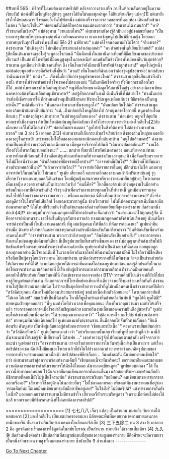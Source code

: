 ##บทที่ 595 : พิธีกรที่ไม่เคยต้องการสคริปต์!
หลังจากวางสายเสร็จ
ภายในห้องพลันตกอยู่ในความเงียบงัน!
พ่อต่งที่ยืนเงี่ยหูฟังอยู่ข้างๆ ลูกสาวได้ยินไม่หมดทุกคำพูด ได้ยินเพียงเจ็ดๆ แปดๆ[1] แต่เขายังเข้าใจได้พอสมควร จึงพลอยอึ้งงันไปพักหนึ่ง
แม่ต่งเสร็จจากการสวดขอพรที่นอกห้อง เดินกลับเข้ามาในห้อง "เกิดอะไรขึ้น?"
พ่อต่งพลันได้สติรีบคว้าแขนแม่ต่งมากล่าวว่า "ซานซานได้งานแล้ว!"
"หา? เร็วขนาดนั้นเชียว?" แม่ต่งอุทาน "งานแบบไหน?"
ต่งซานซานยังคงรู้สึกมึนงงอยู่บ้างขณะที่ตอบ "เป็นรายการรูปแบบใหญ่ของทางสถานีดาวเทียมนครหลวง พวกเขาเชิญหนูไปเป็นพิธีกรหญิง โดยออกอากาศทุกวันศุกร์ในช่วงไพรม์ไทม์ ก็คือ 21 นาฬิกาค่ะ"
แม่ต่งดีใจจนอดถามย้ำไม่ได้ว่า "จริงเหรอ?"
ต่งซานซาน "มันฟังดูจริง ไม่เหมือนโทรมาแกล้งอำเล่นเลยค่ะ"
"หา ถ้าอย่างนั้นก็เยี่ยมไปเลยสิ!" แม่ต่งรู้สึกตื่นเต้นมากจนเธอไม่รู้จะพูดอะไรก่อนดี "นั่นคือหนึ่งในสถานีดาวเทียมที่มีชื่อเสียงมากของประเทศเชียวนะ! เป็นสถานีโทรทัศน์ที่มีคนดูสูงสุดในภาคเหนือ! แถมยังเป็นช่วงไพรม์ไทม์ของคืนวันศุกร์ด้วย? ซานซาน ดูเหมือนว่ายังมีบางคนที่ตา
ถึง เห็นไหมว่ายังมีสถานีโทรทัศน์จ้างลูกทำงาน!" หยุดไปครู่หนึ่ง แม่ต่งค่อยพูดอย่างกระตือรือร้นยิ่งขึ้นว่า "ตาแก่! เห็นไหมล่ะที่ฉันบอกว่าต้องจุดธูปขอพรน่ะ! แกกลับหาว่าฉันงมงาย ชิ!"
พ่อต่ง "... เรื่องนี้เกี่ยวกับการจุดธูปขอพรตรงไหน!"
ต่งซานซานลุกขึ้นยืนแล้วทิ้งตัวลงนั่ง ท่าทางไม่ว่าจะทำอย่างไรใจเธอคงไม่สงบลงแน่ "นี่มันเหลือเชื่อจริงๆ ทั้งที่พวกเขาเลือกใครก็ได้..แต่ทำไมพวกเขาถึงเลือกหนูล่ะคะ? หนูมีชื่อเสียงขนาดดึงดูดให้สถานีใหญ่ๆ อย่างสถานีดาวเทียมนครหลวงต้องหันมาเลือกหนูเชียวเหรอ?" เธอรู้ศักยภาพตัวเองดี ดังนั้นจึงยิ่งไม่สบายใจ "ทางนั้นบอกว่าเพิ่งตั้งชื่อรายการได้ ก็กำหนดตัวหนูเป็นพิธีกรเลย ฟังทางโน้นพูดเหมือนกับว่า พิธีกรต้องเป็นหนูเท่านั้น?”
แม่ต่งยิ้มกว้าง "นั่นแสดงว่าพวกเขาชื่นชอบลูกไง!"
"มันแปลกเกินไปค่ะ” ต่งซานซานพูดพลางก้มหน้าก้มตาเก็บสัมภาระ "แต่...ถึงแปลกยังไงหนูก็ต้องไป ถ้าหนูพลาดโอกาสนี้ หนูคงต้องโดดตึกแน่ๆ !"
แม่ต่งกุลีกุจอเข้ามาช่วย "แม่ช่วยลูกเก็บของเอง"
ต่งซานซาน "พ่อแม่คะ หนูจะไปคุยกับพวกเขาที่เมืองหลวง ถ้าเป็นเรื่องล้อเล่นหนูก็แค่กลับมา ถึงยังไงระยะทางระหว่างมองโกเลียใน[2]กับเมืองหลวงก็ไม่ได้ไกลเท่าไร!"
พ่อต่งยิ้มอย่างเมตตา "ลูกไปทำในสิ่งที่ต้องทำ ไม่ต้องห่วงทางบ้านหรอก"
บน 3 ล่าง 5 เอาออก 2[3] ต่งซานซานก็เก็บกระเป๋าเสร็จเรียบร้อย สิ่งของส่วนใหญ่ของเธอยังคงคาอยู่ในกระเป๋า เพราะเธอไม่ได้รื้อของออกมามากนักตอนที่กลับมาบ้าน
"หนูไปแล้วนะคะ!" ต่งซานชานเป็นคนที่ทำงานรวดเร็วและเฉียบขาด เมื่อพูดจบจึงจากไปทันที
"เดินทางปลอดภัยนะ!"
"งานได้เรื่องยังไงโทรกลับมาบอกบ้างนะ!"
......
ตกบ่าย
ที่สถานีโทรทัศน์นครหลวง
ตอนเที่ยงจางเย่ทานอาหารที่สถานีก่อนกลับไป เหลือแต่หูเฟยและทีมงานที่ทำงานแข่งกับเวลาทุกนาที เพื่อจัดเตรียมรายการ จึงไม่มีใครนั่งว่างเลย
"ตัวเลือกของพิธีกรชายมีใครบ้าง?"
"อาจารย์หลี่เป็นไง?"
"เสี่ยวหลี่ไปสัมมนาต่างประเทศแล้วนี่นา?"
"แล้วอาจารย์หวีละ?"
"อาจารย์หวีติดรายการอื่นอยู่ ปลีกตัวมาไม่ได้ แถมอายุอาจารย์หวีก็มากเกินไป ไม่เหมาะ"
หูเฟย เสี่ยวหลวี่ และพวกอีกสองสามคนกำลังปรึกษากันอยู่ จู่ๆ เสี่ยวหวังจากแผนกบุคคลก็เดินเข้ามา โดยมีผู้หญิงแสนสวยขาเรียวยาวตามมายืนอยู่ข้างๆ
โหวเกอพอเห็นเธอปุ๊บ ดวงตาเขาพลันเป็นประกายวิบวับ! "คนนี้คือ?"
โหวตี้และต้าเฟยต่างหยุดงานในมืออย่างพร้อมใจมองมาที่เดียวเช่นกัน!
จริงๆ แล้วเพื่อนร่วมงานชายทุกคนในที่ทำงานนี้ ดูเหมือนจะรวมจุดสนใจไปที่เรือนร่างของสาวงามขายาว ...หรือมองแค่ขาเธอ
นี่คือเพื่อนเก่าอาจารย์จางเย่เหรอ?
ตัวจริงเธอดูดีกว่าในโทรทัศน์เสียอีก!
โดยเฉพาะขายาวคู่นั้น ช่างเรียวสวย! ไม่ใช่ไปต่อกระดูกขาเพิ่มขึ้นเองอีกท่อนหรอกนะ? นี่ใช่ไหมที่เรียกกันว่าเป็นตำนานของสัดส่วนที่ยอดเยี่ยมที่สุดของร่างกาย สัดส่วนหนึ่งต่อเก้า[4]!?
ชายหนุ่มที่มาจากแผนกบุคคลชี้ไปทางด้านข้าง ยิ้มกล่าวว่า "ผมจะแนะนำให้ทุกคนรู้จัก นี่คืออาจารย์ต่งซานซาน เธอได้เซ็นสัญญากับทางเราแล้ว ทางแผนกบุคคลกำลังดำเนินเรื่องอยู่ นับแต่นี้อาจารย์ต่งจะเป็นหนึ่งในทีมงานของสถานี พี่หู ผมเชิญคนมาให้พี่แล้ว พี่จัดการต่อเองนะ"
หูเฟยนำทีมปรบมือ
ต้าเฟย เสี่ยวหลวี่และพวกเขาทุกคนล้วนปรบมือต้อนรับกันเกรียวกราว
"ยินดีต้อนรับเพื่อนร่วมงานคนใหม่!"
"อาจารย์ซานซาน พวกเรากำลังรออยู่เลย"
"ยินดีต้อนรับเป็นอย่างยิ่ง!"
บรรยากาศของทีมงานใหม่ของหูเฟยดีมากทีเดียว นี่เป็นรูปแบบทีมที่เขาสร้างขึ้นมาเอง เขาไม่อนุญาตหรือส่งเสริมให้มีข้อขัดแย้งหรือกระทบกระทั่งระหว่างทีมงานด้วยกัน หูเฟยจะทำตัวเป็นตัวอย่างที่ดีเสมอ คอยดูแลลูกน้องทุกคนอย่างเต็มใจและเต็มที่ ในเวลาเดียวกันเขาก็ขอให้ทีมงานมีความสามัคคี ไม่ใช่ถือว่ามีชื่อเสียง หรือถือเป็นผู้อาวุโสแล้ววางมาด ไม่ยอมทำงาน เขาคิดว่าบรรยากาศที่ดีในทีมงาน จึงจะเป็นส่วนช่วยก่อให้เกิดรายการที่ดีได้!
จางเย่เคยอยู่ภายใต้การนำทีมตามสไตล์ของหูเฟยมาก่อน และรู้สึกประทับใจมาก ต่อให้เขาจะทำงานมาแล้วหลายที่ มีเรื่องกับผู้บริหารและองค์กรมามากก็ตาม ถึงขนาดมีหลายคนที่แตกหักไปเรียบร้อย ก็ยกเว้นแค่ที่นี่ ถึงแม้เขาจะลาออกจากช่อง BTV-วรรณศิลป์ไปแล้ว แต่ก็ยังมีไปมาหาสู่กับหูเฟยและทีมงาน สังเกตจากการที่โทรศัพท์หาเพียงกริ๊งเดียวจางเย่ก็รีบมาช่วยเหลือทันที
ต่งซานซานไม่รู้สึกประหม่าเลยสักนิด ไม่ว่าจะเป็นบุคลิกหรือการวางตัวที่ดูไม่เหมือนคนเพิ่งเข้าวงการแค่ปีเดียว “สวัสดีค่ะทุกคน ฉันมาใหม่ยังอ่อนประสบการณ์อยู่ ขอฝากเนื้อฝากตัวด้วยนะคะ”
โหวเกอกล่าวทันที "ได้เลย ได้เลย!"
สมแล้วที่เป็นพี่น้องกัน โหวตี้ก็พูดในทำนองที่คล้ายคลึงกันทันที “พูดได้ดี พูดได้ดี!”
ชายหนุ่มฝ่ายบุคคลกล่าว “พี่หู ผมทำโอทีล่วงเวลาเพื่อคุณเลยนะ เรื่องที่พวกคุณวานมา ผมทำให้เสร็จแล้ว รายการออกอากาศเมื่อไรอย่าลืมเชิญผมด้วย ผมรอกินงานเลี้ยงแสดงความยินดีอยู่นะครับ”
หูเฟยตบไหล่เขาเหมือนเพื่อนสนิท "ได้ ขอบคุณมากนะอาหวัง"
"ไม่ต้องเกรงใจ ผมไปล่ะ ยังมีงานต้องทำต่อ” ชายหนุ่มหันกลับเดินออกไป
หูเฟยมองมายังต่งซานซาน ยื่นมือออกไปจับทักทายกับเธอ "ยินดีต้อนรับ ฉันหูเฟย เป็นทั้งผู้ผลิตและผู้กำกับของรายการ ‘เซียนเกะเป๊ะเนื้อ’ "
ต่งซานซานยิ้มแย้มกล่าวว่า "สวัสดีค่ะหัวหน้า"
หูเฟยยิ้มพลางกล่าวว่า "อย่าเรียกแบบนั้นเลย เรียกพี่หูหรือเหล่าหูดีกว่า มานี่สิ ฉันจะแนะนำให้เธอรู้จัก นี่เสี่ยวหลวี่ นี่ต้าเฟย ..."
เธอทำความรู้จักไปทีละคนตามลำดับ
เสร็จจากการแนะนำ หูเฟยกล่าวว่า "อาจารย์ซานซาน เราจะเริ่มถ่ายทำรายการในวันพรุ่งนี้อย่างเป็นทางการ แต่เรื่องสคริปต์ของเธอ ฉันยังไม่มีแผนอะไรเลย แล้วก็ยังไม่ได้ร่างออกมาด้วย เพราะว่าแนวคิดรูปแบบของรายการเพิ่งจะกำหนดออกมาเมื่อเช้า สคริปต์ของพิธีกรก็เลย... วันหลังละกัน ฉันค่อยหาคนเขียนให้"
ทว่า ต่งซานซานเข้าสู่สภาวะพร้อมทำงานเต็มที่ "เขียนตอนนี้จะทันหรือคะ? ขอรายละเอียดและขอบเขตความต้องการของการดำเนินรายการให้ฉันได้ไหมคะ ฉันจะลองเขียนดูค่ะ"
หูเฟยตอบตกลง "ได้ งั้นคราวนี้ลำบากเธอหน่อย ไว้ฉันจะขอยืมคนเขียนบทจากทีมงานอื่นมา แล้วค่อยปรึกษาเธอพร้อมกับตัวพิธีกรชายที่ตอนนี้ยังไม่รู้เป็นใครละกัน"
ต่งซานซานกระพริบตา "ขอยืมคน? คนเขียนบทของรายการลาออกหรือคะ?"
เสี่ยวหลวี่ซึ่งอยู่ด้านโน้นกล่าวยิ้มๆ "ไม่ใช่ลาออกหรอก เพียงแต่ทีมงานเราตอนที่อยู่ช่องวรรณศิลป์น่ะ ไม่เคยมีคนเขียนบทระดับมืออาชีพอยู่เลย!"
ไม่ใช่มั้ง?
ไม่มีสคริปต์?
แล้วทำรายการกันยังไงเนี่ย?
มองออกเลยว่าต่งซานซานไม่มีทางเข้าใจ เสี่ยวหลวี่หัวเราะพรืดพูดว่า "เพราะเมื่อก่อนไม่ต้องใช้น่ะสิ พวกเราเคยมีพิธีกรคนหนึ่งที่ไม่เคยต้องการสคริปต์!"


====================
[1] 七七八八 เจ็ดๆ แปดๆ เป็นสำนวน หมายถึง จับความได้พอสมควร
[2] มองโกเลียใน เป็นเขตปกครองตนเอง มีลักษณะพื้นที่แคบยาวพาดตามชายแดนภาคเหนือของจีน กั้นระหว่างจีนกับประเทศมองโกเลียและรัสเซีย
[3] 三下五除二 บน 3 ล่าง 5 เอาออก 2 คือ สูตรคิดเลขเร็วของการใช้ลูกคิดในสมัยโบราณ เป็นสำนวน หมายถึง ใช้เวลาแป๊บเดียว
[4] 九头身 สัดส่วนหนึ่งต่อเก้า เป็นสัดส่วนที่สมบูรณ์แบบที่สุดของความสูงของร่างกาย ก็คือศีรษะจะมีความยาวเป็นหนึ่งส่วนของความสูงทั้งหมดของร่างกาย ซึ่งนับเป็น 9 ส่วนนั่นเอง
*-*-*-*-*-*-*-*-*-*-*-*-*-*-*-*




[Go To Next Chapter]( ./96.md)
